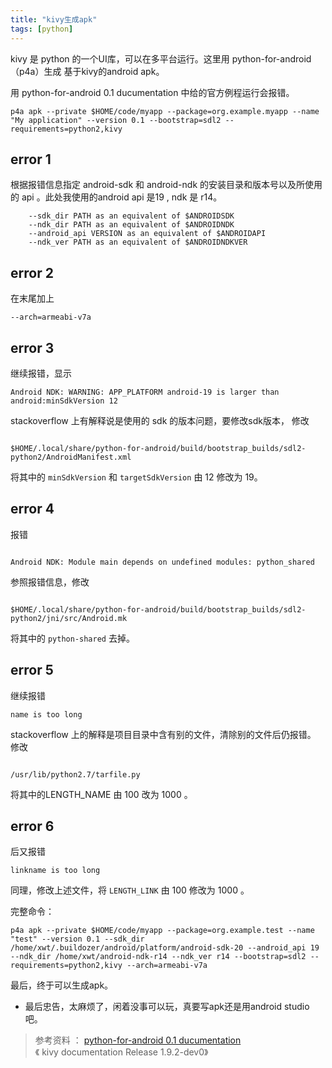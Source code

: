```yaml
---
title: "kivy生成apk"
tags: [python]
---
```


kivy 是 python 的一个UI库，可以在多平台运行。这里用 python-for-android （p4a）生成 基于kivy的android apk。

用 python-for-android 0.1 ducumentation 中给的官方例程运行会报错。

```
p4a apk --private $HOME/code/myapp --package=org.example.myapp --name "My application" --version 0.1 --bootstrap=sdl2 --requirements=python2,kivy
```

## error 1
根据报错信息指定 android-sdk 和 android-ndk 的安装目录和版本号以及所使用的 api 。此处我使用的android api 是19 , ndk 是 r14。

```
    --sdk_dir PATH as an equivalent of $ANDROIDSDK
    --ndk_dir PATH as an equivalent of $ANDROIDNDK
    --android_api VERSION as an equivalent of $ANDROIDAPI
    --ndk_ver PATH as an equivalent of $ANDROIDNDKVER

```

## error 2
 在末尾加上

```
--arch=armeabi-v7a
```

## error 3
 继续报错，显示

```
Android NDK: WARNING: APP_PLATFORM android-19 is larger than android:minSdkVersion 12

```

stackoverflow 上有解释说是使用的 sdk 的版本问题，要修改sdk版本，
修改

``` 

$HOME/.local/share/python-for-android/build/bootstrap_builds/sdl2-python2/AndroidManifest.xml 

```

将其中的 ```minSdkVersion``` 和 ```targetSdkVersion``` 由 12 修改为 19。

## error 4
 报错

```

Android NDK: Module main depends on undefined modules: python_shared
```

参照报错信息，修改 

```  

$HOME/.local/share/python-for-android/build/bootstrap_builds/sdl2-python2/jni/src/Android.mk 
```

将其中的 ```python-shared``` 去掉。

## error 5
 继续报错 

``` 
name is too long
``` 

stackoverflow 上的解释是项目目录中含有别的文件，清除别的文件后仍报错。
修改 

```

/usr/lib/python2.7/tarfile.py
```

将其中的LENGTH_NAME 由 100 改为 1000 。

## error 6

 后又报错 

``` 
linkname is too long 
``` 
同理，修改上述文件，将 ``` LENGTH_LINK ``` 由 100 修改为 1000 。

完整命令：

```
p4a apk --private $HOME/code/myapp --package=org.example.test --name "test" --version 0.1 --sdk_dir /home/xwt/.buildozer/android/platform/android-sdk-20 --android_api 19 --ndk_dir /home/xwt/android-ndk-r14 --ndk_ver r14 --bootstrap=sdl2 --requirements=python2,kivy --arch=armeabi-v7a
```

最后，终于可以生成apk。

 * 最后忠告，太麻烦了，闲着没事可以玩，真要写apk还是用android studio 吧。

 > 参考资料 ： [python-for-android 0.1 ducumentation](https://python-for-android.readthedocs.io/en/latest/quickstart/)       
 《 kivy documentation Release 1.9.2-dev0》
